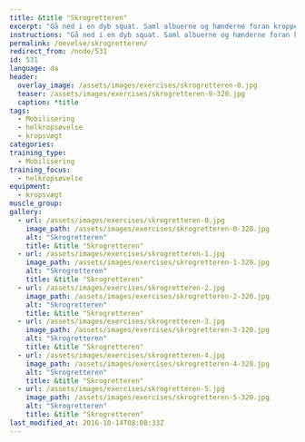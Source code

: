 ```yaml
---
title: &title "Skrogretteren"
excerpt: "Gå ned i en dyb squat. Saml albuerne og hænderne foran kroppen. Når du rejser dig op lader du armene søge opad, mens du holder albuerne så tæt sammen som muligt og slutter med en stor cirkel med armene."
instructions: "Gå ned i en dyb squat. Saml albuerne og hænderne foran kroppen. Når du rejser dig op lader du armene søge opad, mens du holder albuerne så tæt sammen som muligt og slutter med en stor cirkel med armene."
permalink: /oevelse/skrogretteren/
redirect_from: /node/531
id: 531
language: da
header:
  overlay_image: /assets/images/exercises/skrogretteren-0.jpg
  teaser: /assets/images/exercises/skrogretteren-0-320.jpg
  caption: *title
tags:
  - Mobilisering
  - helkropsøvelse
  - kropsvægt
categories:
training_type: 
  - Mobilisering
training_focus: 
  - helkropsøvelse
equipment:
  - kropsvægt
muscle_group:
gallery:
  - url: /assets/images/exercises/skrogretteren-0.jpg
    image_path: /assets/images/exercises/skrogretteren-0-320.jpg
    alt: "Skrogretteren"
    title: &title "Skrogretteren"
  - url: /assets/images/exercises/skrogretteren-1.jpg
    image_path: /assets/images/exercises/skrogretteren-1-320.jpg
    alt: "Skrogretteren"
    title: &title "Skrogretteren"
  - url: /assets/images/exercises/skrogretteren-2.jpg
    image_path: /assets/images/exercises/skrogretteren-2-320.jpg
    alt: "Skrogretteren"
    title: &title "Skrogretteren"
  - url: /assets/images/exercises/skrogretteren-3.jpg
    image_path: /assets/images/exercises/skrogretteren-3-320.jpg
    alt: "Skrogretteren"
    title: &title "Skrogretteren"
  - url: /assets/images/exercises/skrogretteren-4.jpg
    image_path: /assets/images/exercises/skrogretteren-4-320.jpg
    alt: "Skrogretteren"
    title: &title "Skrogretteren"
  - url: /assets/images/exercises/skrogretteren-5.jpg
    image_path: /assets/images/exercises/skrogretteren-5-320.jpg
    alt: "Skrogretteren"
    title: &title "Skrogretteren"
last_modified_at: 2016-10-14T08:08:33Z
---
```



